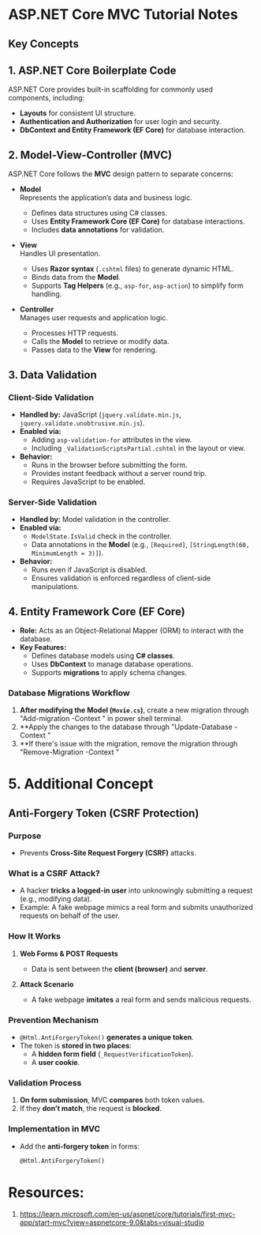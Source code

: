 # ASP.NET Core MVC Tutorial Notes

## Key Concepts

## 1. ASP.NET Core Boilerplate Code
ASP.NET Core provides built-in scaffolding for commonly used components, including:
- **Layouts** for consistent UI structure.
- **Authentication and Authorization** for user login and security.
- **DbContext and Entity Framework (EF Core)** for database interaction.

## 2. Model-View-Controller (MVC)
ASP.NET Core follows the **MVC** design pattern to separate concerns:

- **Model**  
  Represents the application’s data and business logic.  
  - Defines data structures using C# classes.
  - Uses **Entity Framework Core (EF Core)** for database interactions.
  - Includes **data annotations** for validation.

- **View**  
  Handles UI presentation.  
  - Uses **Razor syntax** (`.cshtml` files) to generate dynamic HTML.
  - Binds data from the **Model**.
  - Supports **Tag Helpers** (e.g., `asp-for`, `asp-action`) to simplify form handling.

- **Controller**  
  Manages user requests and application logic.  
  - Processes HTTP requests.
  - Calls the **Model** to retrieve or modify data.
  - Passes data to the **View** for rendering.

## 3. Data Validation

### Client-Side Validation
- **Handled by:** JavaScript (`jquery.validate.min.js`, `jquery.validate.unobtrusive.min.js`).
- **Enabled via:**  
  - Adding `asp-validation-for` attributes in the view.
  - Including `_ValidationScriptsPartial.cshtml` in the layout or view.
- **Behavior:**  
  - Runs in the browser before submitting the form.
  - Provides instant feedback without a server round trip.
  - Requires JavaScript to be enabled.

### Server-Side Validation
- **Handled by:** Model validation in the controller.
- **Enabled via:**  
  - `ModelState.IsValid` check in the controller.
  - Data annotations in the **Model** (e.g., `[Required]`, `[StringLength(60, MinimumLength = 3)]`).
- **Behavior:**  
  - Runs even if JavaScript is disabled.
  - Ensures validation is enforced regardless of client-side manipulations.

## 4. Entity Framework Core (EF Core)

- **Role:** Acts as an Object-Relational Mapper (ORM) to interact with the database.
- **Key Features:**
  - Defines database models using **C# classes**.
  - Uses **DbContext** to manage database operations.
  - Supports **migrations** to apply schema changes.

### Database Migrations Workflow
1. **After modifying the Model (`Movie.cs`)**, create a new migration through "Add-migration <migrationName> -Context <DbContext>" in power shell terminal.
2. **Apply the changes to the database through "Update-Database -Context <DbContext>"
3. **If there's issue with the migration, remove the migration through "Remove-Migration -Context <ContextClass>"

# 5. Additional Concept

## Anti-Forgery Token (CSRF Protection)

### Purpose
- Prevents **Cross-Site Request Forgery (CSRF)** attacks.

### What is a CSRF Attack?
- A hacker **tricks a logged-in user** into unknowingly submitting a request (e.g., modifying data).
- Example: A fake webpage mimics a real form and submits unauthorized requests on behalf of the user.

### How It Works
1. **Web Forms & POST Requests**  
   - Data is sent between the **client (browser)** and **server**.
   
2. **Attack Scenario**  
   - A fake webpage **imitates** a real form and sends malicious requests.
   
### Prevention Mechanism
- `@Html.AntiForgeryToken()` **generates a unique token**.
- The token is **stored in two places**:
  - A **hidden form field** (`_RequestVerificationToken`).
  - A **user cookie**.

### Validation Process
1. **On form submission**, MVC **compares** both token values.
2. If they **don’t match**, the request is **blocked**.

### Implementation in MVC
- Add the **anti-forgery token** in forms:
  ```html
  @Html.AntiForgeryToken()

# Resources:
1. https://learn.microsoft.com/en-us/aspnet/core/tutorials/first-mvc-app/start-mvc?view=aspnetcore-9.0&tabs=visual-studio
